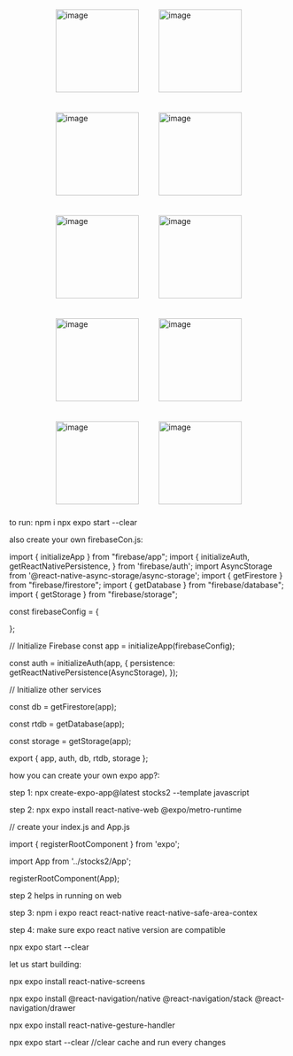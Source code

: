 <div style="display: flex; flex-wrap: wrap; gap: 16px; justify-content: center; align-items: center;">
  <img width="150" style="margin:10px" alt="image" src="https://github.com/user-attachments/assets/0e807706-3c1d-4af5-a0aa-0d2b9ccc1863" />
  <img width="150" style="margin:10px" alt="image" src="https://github.com/user-attachments/assets/7025235a-a614-4d7c-8c37-45b6d3abd654" />
  <img width="150" style="margin:10px" alt="image" src="https://github.com/user-attachments/assets/2ad44cd9-dec6-4e54-8537-ddb710faf7ce" />
  <img width="150" style="margin:10px" alt="image" src="https://github.com/user-attachments/assets/041098dd-529e-40e1-85de-b75a5820acb1" />
  <img width="150" style="margin:10px" alt="image" src="https://github.com/user-attachments/assets/c5e07e51-47d8-4908-aa66-2ab0b14c1fc5" />
  <img width="150" style="margin:10px" alt="image" src="https://github.com/user-attachments/assets/f13c1446-5de2-4510-a04d-af599cb73256" />
  <img width="150" style="margin:10px" alt="image" src="https://github.com/user-attachments/assets/f162a8d1-fb3b-4978-a390-644b0368eb67" />
  <img width="150" style="margin:10px" alt="image" src="https://github.com/user-attachments/assets/8a86de16-030b-4cda-99b3-7e10c749e580" />
  <img width="150" style="margin:10px" alt="image" src="https://github.com/user-attachments/assets/a6317e0c-6923-4606-b410-e9907d9b3bd3" />
  <img width="150" style="margin:10px" alt="image" src="https://github.com/user-attachments/assets/8616d063-55df-498b-91b1-c725f67d64d7" />
</div>



to run:
npm i
npx expo start --clear




also create your own firebaseCon.js:


import { initializeApp } from "firebase/app";
import {
 initializeAuth,
 getReactNativePersistence,
} from 'firebase/auth';
import AsyncStorage from '@react-native-async-storage/async-storage';
import { getFirestore } from "firebase/firestore";
import { getDatabase } from "firebase/database";
import { getStorage } from "firebase/storage";

const firebaseConfig = {

};

// Initialize Firebase
const app = initializeApp(firebaseConfig);

const auth = initializeAuth(app, {
 persistence: getReactNativePersistence(AsyncStorage),
});

// Initialize other services

const db = getFirestore(app);

const rtdb = getDatabase(app);

const storage = getStorage(app);

export { app, auth, db, rtdb, storage };

how you can create your own expo app?:

step 1: npx create-expo-app@latest stocks2 --template javascript 

step 2: npx expo install react-native-web @expo/metro-runtime   

// create your index.js and App.js 

import { registerRootComponent } from 'expo';

import App from '../stocks2/App';

registerRootComponent(App);



step 2 helps in running on web

step 3: npm i expo react react-native react-native-safe-area-contex

step 4: make sure expo react native version are compatible

npx expo start --clear

let us start building:

npx expo install react-native-screens

npx expo install @react-navigation/native @react-navigation/stack @react-navigation/drawer

npx expo install react-native-gesture-handler


 npx expo start --clear //clear cache and run every changes

